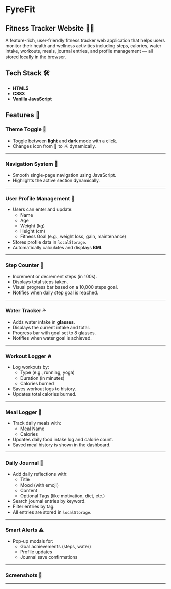 # FyreFit 
## Fitness Tracker Website 🏋️‍♀️ 

A feature-rich, user-friendly fitness tracker web application that helps users monitor their health and wellness activities including steps, calories, water intake, workouts, meals, journal entries, and profile management — all stored locally in the browser.


##  Tech Stack 🛠️

- **HTML5**
- **CSS3**
- **Vanilla JavaScript**

##  Features 🚀

###  Theme Toggle 🌙
- Toggle between **light** and **dark** mode with a click.
- Changes icon from 🌙 to ☀️ dynamically.

---

###  Navigation System 🧭
- Smooth single-page navigation using JavaScript.
- Highlights the active section dynamically.

---

###  User Profile Management 🧍
- Users can enter and update:
  - Name
  - Age
  - Weight (kg)
  - Height (cm)
  - Fitness Goal (e.g., weight loss, gain, maintenance)
- Stores profile data in `localStorage`.
- Automatically calculates and displays **BMI**.

---

###  Step Counter 🏃
- Increment or decrement steps (in 100s).
- Displays total steps taken.
- Visual progress bar based on a 10,000 steps goal.
- Notifies when daily step goal is reached.

---

###  Water Tracker 💦
- Adds water intake in **glasses**.
- Displays the current intake and total.
- Progress bar with goal set to 8 glasses.
- Notifies when water goal is achieved.

---

###  Workout Logger 🔥
- Log workouts by:
  - Type (e.g., running, yoga)
  - Duration (in minutes)
  - Calories burned
- Saves workout logs to history.
- Updates total calories burned.

---

###  Meal Logger 🍱
- Track daily meals with:
  - Meal Name
  - Calories
- Updates daily food intake log and calorie count.
- Saved meal history is shown in the dashboard.

---

###  Daily Journal 📔
- Add daily reflections with:
  - Title
  - Mood (with emoji)
  - Content
  - Optional Tags (like motivation, diet, etc.)
- Search journal entries by keyword.
- Filter entries by tag.
- All entries are stored in `localStorage`.

---

###  Smart Alerts ⚠️
- Pop-up modals for:
  - Goal achievements (steps, water)
  - Profile updates
  - Journal save confirmations

---
### Screenshots 📸

---


